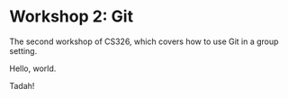 # Workshop 2: Git
The second workshop of CS326, which covers how to use Git in a group setting.

Hello, world.

Tadah!
